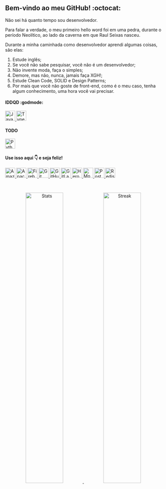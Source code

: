 ## Bem-vindo ao meu GitHub! :octocat:

Não sei há quanto tempo sou desenvolvedor.

Para falar a verdade, o meu primeiro hello word foi em uma pedra, durante o período Neolítico, ao lado da caverna em que Raul Seixas nasceu.

Durante a minha caminhada como desenvolvedor aprendi algumas coisas, são elas:
1. Estude inglês;
2. Se você não sabe pesquisar, você não é um desenvolvedor;
3. Não invente moda, faça o simples;
4. Demore, mas não, nunca, jamais faça XGH!;
5. Estude Clean Code, SOLID e Design Patterns;
6. Por mais que você não goste de front-end, como é o meu caso, tenha algum conhecimento, uma hora você vai precisar.

#### IDDQD :godmode:
<p>
  <a href="https://developer.mozilla.org/pt-BR/docs/Web/JavaScript" target="_blank">
    <img alt="JavaScript" title="JavaScript" height="32" src="https://cdn.jsdelivr.net/gh/devicons/devicon/icons/javascript/javascript-original.svg" />
  </a>
  <a href="https://www.typescriptlang.org/" target="_blank">
    <img alt="TypeScript" title="TypeScript" height="32" src="https://cdn.jsdelivr.net/gh/devicons/devicon/icons/typescript/typescript-original.svg" />
  </a>
</p>

#### TODO
<p>
  <a href="https://www.python.org/" target="_blank">
    <img alt="Python" title="Python" height="32" src="https://cdn.jsdelivr.net/gh/devicons/devicon/icons/python/python-original.svg" />
  </a>
</p>

#### Use isso aqui :point_down: e seja feliz!
<p>
  <a href="https://aws.amazon.com/" target="_blank">
    <img alt="Amazon Web Services" title="Amazon Web Services" height="32" src="https://cdn.jsdelivr.net/gh/devicons/devicon/icons/amazonwebservices/amazonwebservices-original.svg" />
  </a>
  <a href="https://kafka.apache.org/" target="_blank">
    <img alt="Apache Kafka" title="Apache Kafka" height="32" src="https://cdn.jsdelivr.net/gh/devicons/devicon/icons/apachekafka/apachekafka-original.svg" />
  </a>
  <a href="https://firebase.google.com/" target="_blank">
    <img alt="Firebase" title="Firebase" height="32" src="https://cdn.jsdelivr.net/gh/devicons/devicon/icons/firebase/firebase-plain.svg" />
  </a>
  <a href="https://git-scm.com/" target="_blank">
    <img alt="Git" title="Git" height="32" src="https://cdn.jsdelivr.net/gh/devicons/devicon/icons/git/git-original.svg" />
  </a>
  <a href="https://github.com/" target="_blank">
    <img alt="GitHub" title="GitHub" height="32" src="https://cdn.jsdelivr.net/gh/devicons/devicon/icons/github/github-original.svg" />
  </a>
  <a href="https://about.gitlab.com/" target="_blank">
    <img alt="GitLab" title="GitLab" height="32" src="https://cdn.jsdelivr.net/gh/devicons/devicon/icons/gitlab/gitlab-original.svg" />
  </a>
  <a href="https://www.heroku.com/" target="_blank">
    <img alt="Heroku" title="Heroku" height="32" src="https://cdn.jsdelivr.net/gh/devicons/devicon/icons/heroku/heroku-original.svg" />
  </a>
  <a href="https://www.mongodb.com/" target="_blank">
    <img alt="MongoDB" title="MongoDB" height="32" src="https://cdn.jsdelivr.net/gh/devicons/devicon/icons/mongodb/mongodb-original.svg" />
  </a>
  <a href="https://www.postgresql.org/" target="_blank">
    <img alt="PostgreSQL" title="PostgreSQL" height="32"  src="https://cdn.jsdelivr.net/gh/devicons/devicon/icons/postgresql/postgresql-original.svg" />
  </a>
  <a href="https://redis.io/" target="_blank">
    <img alt="Redis" title="Redis" height="32" src="https://cdn.jsdelivr.net/gh/devicons/devicon/icons/redis/redis-original.svg" />
  </a>
</p>
<br>
<p align="center">
  <a href="https://github.com/henriquesgi" target="_blank">
    <img alt="Stats" title="Henrique's stats" width="49%" src="https://github-readme-stats.vercel.app/api?username=henriquesgi&show_icons=true&hide_border=true&theme=calm" /> 
  </a>
  <a href="https://github.com/henriquesgi" target="_blank">
  <img alt="Streak" title="Henrique's streak" width="49%" src="https://github-readme-streak-stats.herokuapp.com/?user=henriquesgi&hide_border=true&theme=calm&date_format=j%20M%5B%20Y%5D" />
  </a>
</p>
